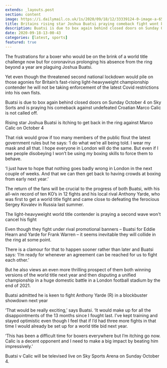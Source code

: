 ```yaml
---
extends: _layouts.post
section: content
image: https://i.dailymail.co.uk/1s/2020/09/18/12/33339124-0-image-a-65_1600430082289.jpg 
title: Britains rising star Joshua Buatsi praying comeback fight wont be dashed by second Covid-19 wave 
description: Buatsi is due to box again behind closed doors on Sunday October 4 on Sky Sorts and is praying his comeback against undefeated Croatian Marco Calic is not called off. 
date: 2020-09-18-13-00-43 
categories: [latest, sports] 
featured: true 
--- 
```

The frustrations for a boxer who would be on the brink of a world title challenge now but for coronavirus prolonging his absence from the ring beyond a year are plaguing Joshua Buatsi.

Yet even though the threatened second national lockdown would pile on those agonies for Britain’s fast-rising light-heavyweight championship contender he will not be taking enforcement of the latest Covid restrictions into his own fists.

Buatsi is due to box again behind closed doors on Sunday October 4 on Sky Sorts and is praying his comeback against undefeated Croatian Marco Calic is not called off.

Rising star Joshua Buatsi is itching to get back in the ring against Marco Calic on October 4

That risk would grow if too many members of the public flout the latest government rules but he says: ‘I do what we’re all being told. I wear my mask and all that. I hope everyone in London will do the same. But even if I see people disobeying I won’t be using my boxing skills to force them to behave.

‘I just have to hope that nothing goes badly wrong in London in the next couple of weeks. And that we can then get back to having crowds at boxing from early next year.’

The return of the fans will be crucial to the progress of both Buatsi, with his all-win record of ten KO’s in 12 fights and his local rival Anthony Yarde, who was first to get a world title fight and came close to defeating the ferocious Sergey Kovalev in Russia last summer.

The light-heavyweight world title contender is praying a second wave won't cancel his fight

Even though they fight under rival promotional banners – Buatsi for Eddie Hearn and Yarde for Frank Warren – it seems inevitable they will collide in the ring at some point.

There is a clamour for that to happen sooner rather than later and Buatsi says: ‘I’m ready for whenever an agreement can be reached for us to fight each other.’

But he also views an even more thrilling prospect of them both winning versions of the world title next year and then disputing a unified championship in a huge domestic battle in a London football stadium by the end of 2021.

Buatsi admitted he is keen to fight Anthony Yarde (R) in a blockbuster showdown next year

‘That would be really exciting,’ says Buatsi. ‘It would make up for all the disappointments of the 13 months since I fought last. I’ve kept training and stayed optimistic even though I feel that if I’d had three more fights in that time I would already be set up for a world title bid next year.

‘This has been a difficult time for boxers everywhere but I’m itching go now. Calic is a decent opponent and I need to make a big impact by beating him impressively.’

Buatsi v Calic will be televised live on Sky Sports Arena on Sunday October 4. 

